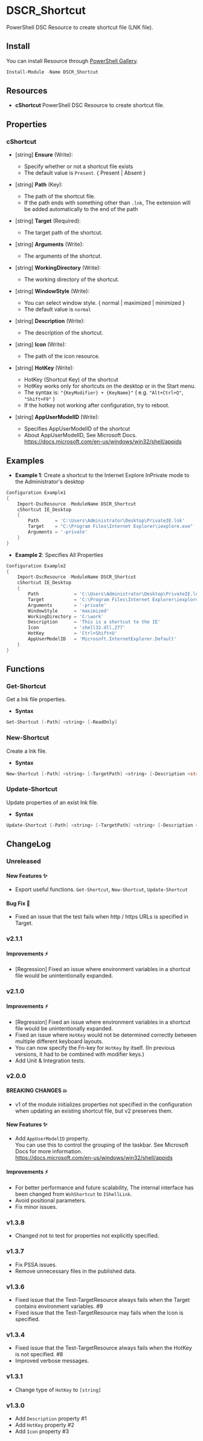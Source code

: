 DSCR_Shortcut
====

PowerShell DSC Resource to create shortcut file (LNK file).

## Install
You can install Resource through [PowerShell Gallery](https://www.powershellgallery.com/packages/DSCR_Shortcut/).
```PowerShell
Install-Module -Name DSCR_Shortcut
```

## Resources
* **cShortcut**
PowerShell DSC Resource to create shortcut file.

## Properties
### cShortcut
+ [string] **Ensure** (Write):
    + Specify whether or not a shortcut file exists
    + The default value is `Present`. { Present | Absent }

+ [string] **Path** (Key):
    + The path of the shortcut file.
    + If the path ends with something other than `.lnk`, The extension will be added automatically to the end of the path

+ [string] **Target** (Required):
    + The target path of the shortcut.

+ [string] **Arguments** (Write):
    + The arguments of the shortcut.

+ [string] **WorkingDirectory** (Write):
    + The working directory of the shortcut.

+ [string] **WindowStyle** (Write):
    + You can select window style. { normal | maximized | minimized }
    + The default value is `normal`

+ [string] **Description** (Write):
    + The description of the shortcut.

+ [string] **Icon** (Write):
    + The path of the icon resource.

+ [string] **HotKey** (Write):
    + HotKey (Shortcut Key) of the shortcut
    + HotKey works only for shortcuts on the desktop or in the Start menu.
    + The syntax is: `"{KeyModifier} + {KeyName}"` ( e.g. `"Alt+Ctrl+Q"`, `"Shift+F9"` )
    + If the hotkey not working after configuration, try to reboot.

+ [string] **AppUserModelID** (Write):
    + Specifies AppUserModelID of the shortcut
    + About AppUserModelID, See Microsoft Docs.  
      https://docs.microsoft.com/en-us/windows/win32/shell/appids


## Examples
+ **Example 1**: Create a shortcut to the Internet Explore InPrivate mode to the Administrator's desktop
```PowerShell
Configuration Example1
{
    Import-DscResource -ModuleName DSCR_Shortcut
    cShortcut IE_Desktop
    {
        Path      = 'C:\Users\Administrator\Desktop\PrivateIE.lnk'
        Target    = "C:\Program Files\Internet Explorer\iexplore.exe"
        Arguments = '-private'
    }
}
```

+ **Example 2**: Specifies All Properties
```PowerShell
Configuration Example2
{
    Import-DscResource -ModuleName DSCR_Shortcut
    cShortcut IE_Desktop
    {
        Path             = 'C:\Users\Administrator\Desktop\PrivateIE.lnk'
        Target           = 'C:\Program Files\Internet Explorer\iexplore.exe'
        Arguments        = '-private'
        WindowStyle      = 'maximized'
        WorkingDirectory = 'C:\work'
        Description      = 'This is a shortcut to the IE'
        Icon             = 'shell32.dll,277'
        HotKey           = 'Ctrl+Shift+U'
        AppUserModelID   = 'Microsoft.InternetExplorer.Default'
    }
}
```

## Functions
### Get-Shortcut
Get a lnk file properties.

+ **Syntax**
```PowerShell
Get-Shortcut [-Path] <string> [-ReadOnly]
```

### New-Shortcut
Create a lnk file.

+ **Syntax**
```PowerShell
New-Shortcut [-Path] <string> [-TargetPath] <string> [-Description <string>] [-Arguments <string>] [-WorkingDirectory <string>] [-Icon <string>] [-HotKey <string>] [-WindowStyle {<normal> | <maximized> | <minimized>}] [-AppUserModelID <string>] [-PassThru] [-Force]
```

### Update-Shortcut
Update properties of an exist lnk file.

+ **Syntax**
```PowerShell
Update-Shortcut [-Path] <string> [-TargetPath] <string> [-Description <string>] [-Arguments <string>] [-WorkingDirectory <string>] [-Icon <string>] [-HotKey <string>] [-WindowStyle {<normal> | <maximized> | <minimized>}] [-AppUserModelID <string>] [-PassThru] [-Force]
```

## ChangeLog
### Unreleased
 #### New Features :sparkles:
  - Export useful functions. `Get-Shortcut`, `New-Shortcut`, `Update-Shortcut`

 #### Bug Fix :bug:
  - Fixed an issue that the test fails when http / https URLs is specified in Target.

### v2.1.1
 #### Improvements :zap:
  - [Regression] Fixed an issue where environment variables in a shortcut file would be unintentionally expanded.

### v2.1.0
 #### Improvements :zap:
  - [Regression] Fixed an issue where environment variables in a shortcut file would be unintentionally expanded.
  - Fixed an issue where `HotKey` would not be determined correctly between multiple different keyboard layouts.
  - You can now specify the Fn-key for `HotKey` by itself. (In previous versions, it had to be combined with modifier keys.)
  - Add Unit & Integration tests.

### v2.0.0
 #### BREAKING CHANGES :boom:
  - v1 of the module initializes properties not specified in the configuration when updating an existing shortcut file, but v2 preserves them.

 #### New Features :sparkles:
  - Add `AppUserModelID` property.  
    You can use this to control the grouping of the taskbar. See Microsoft Docs for more information.  
    https://docs.microsoft.com/en-us/windows/win32/shell/appids

 #### Improvements :zap:
  - For better performance and future scalability, The internal interface has been changed from `WshShortcut` to `IShellLink`.
  - Avoid positional parameters.
  - Fix minor issues.

### v1.3.8
 + Changed not to test for properties not explicitly specified.

### v1.3.7
 + Fix PSSA issues.
 + Remove unnecessary files in the published data.

### v1.3.6
+ Fixed issue that the Test-TargetResource always fails when the Target contains environment variables. #9
+ Fixed issue that the Test-TargetResource may fails when the Icon is specified.

### v1.3.4
+ Fixed issue that the Test-TargetResource always fails when the HotKey is not specified. #8
+ Improved verbose messages.

### v1.3.1
+ Change type of `HotKey` to `[string]`

### v1.3.0
+ Add `Description` property #1
+ Add `HotKey` property #2
+ Add `Icon` property #3
